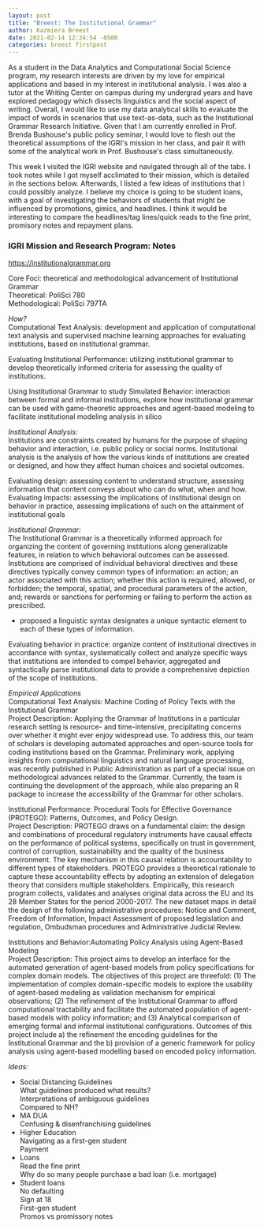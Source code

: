 ```yaml
---
layout: post
title: "Breest: The Institutional Grammar"
author: Kazmiera Breest
date: 2021-02-14 12:24:54 -0500
categories: breest firstpost
---
```


As a student in the Data Analytics and Computational Social Science program, my research interests are driven by my love for empirical applications and based in my interest in institutional analysis. I was also a tutor at the Writing Center on campus during my undergrad years and have explored pedagogy which dissects linguistics and the social aspect of writing. Overall, I would like to use my data analytical skills to evaluate the impact of words in scenarios that use text-as-data, such as the Institutional Grammar Research Initiative. Given that I am currently enrolled in Prof. Brenda Bushouse's public policy seminar, I would love to flesh out the theoretical assumptions of the IGRI's mission in her class, and pair it with some of the analytical work in Prof. Bushouse's class simultaneously.

This week I visited the IGRI website and navigated through all of the tabs. I took notes while I got myself acclimated to their mission, which is detailed in the sections below. Afterwards, I listed a few ideas of institutions that I could possibly analyze. I believe my choice is going to be student loans, with a goal of investigating the behaviors of students that might be influenced by promotions, gimics, and headlines. I think it would be interesting to compare the headlines/tag lines/quick reads to the fine print, promisory notes and repayment plans.  

### IGRI Mission and Research Program: Notes  
https://institutionalgrammar.org  
   

Core Foci: theoretical and methodological advancement of Institutional Grammar  
Theoretical: PoliSci 780  
Methodological: PoliSci 797TA  
  
*How?*  
Computational Text Analysis: development and application of computational text analysis and supervised machine learning approaches for evaluating institutions, based on institutional grammar.  
  
Evaluating Institutional Performance: utilizing institutional grammar to develop theoretically informed criteria for assessing the      quality of institutions.  
  
Using Institutional Grammar to study Simulated Behavior: interaction between formal and informal institutions, explore how            institutional grammar can be used with game-theoretic approaches and agent-based modeling to facilitate institutional modeling analysis in silico  

*Institutional Analysis:*   
Institutions are constraints created by humans for the purpose of shaping behavior and interaction, i.e. public policy or social norms. Institutional analysis is the analysis of how the various kinds of institutions are created or designed, and how they affect human choices and societal outcomes.  

Evaluating design: assessing content to understand structure, assessing information that content conveys about who can do what, when and how.  
Evaluating impacts: assessing the implications of institutional design on behavior in practice, assessing implications of such on the attainment of institutional goals  
  
*Institutional Grammar:*  
The Institutional Grammar is a theoretically informed approach for organizing the content of governing institutions along generalizable features, in relation to which behavioral outcomes can be assessed. Institutions are comprised of individual behavioral directives and these directives typically convey common types of information: an action; an actor associated with this action; whether this action is required, allowed, or forbidden; the temporal, spatial, and procedural parameters of the action, and; rewards or sanctions for performing or failing to perform the action as prescribed.  
  
- proposed a linguistic syntax designates a unique syntactic element to each of these types of information. 
  
Evaluating behavior in practice: organize content of institutional directives in accordance with syntax, systematically collect and analyze specific ways that institutions are intended to compel behavior, aggregated and syntactically parse institutional data to provide a comprehensive depiction of the scope of institutions.  
  
*Empirical Applications*  
Computational Text Analysis: Machine Coding of Policy Texts with the Institutional Grammar  
Project Description: Applying the Grammar of Institutions in a particular research setting is resource- and time-intensive, precipitating concerns over whether it might ever enjoy widespread use. To address this, our team of scholars is developing automated approaches and open-source tools for coding institutions based on the Grammar. Preliminary work, applying insights from computational linguistics and natural language processing, was recently published in Public Administration as part of a special issue on methodological advances related to the Grammar. Currently, the team is continuing the development of the approach, while also preparing an R package to increase the accessibility of the Grammar for other scholars.  

Institutional Performance: Procedural Tools for Effective Governance (PROTEGO): Patterns, Outcomes, and Policy Design.  
Project Description: PROTEGO draws on a fundamental claim: the design and combinations of procedural regulatory instruments have causal effects on the performance of political systems, specifically on trust in government, control of corruption, sustainability and the quality of the business environment. The key mechanism in this causal relation is accountability to different types of stakeholders. PROTEGO provides a theoretical rationale to capture these accountability effects by adopting an extension of delegation theory that considers multiple stakeholders. Empirically, this research program collects, validates and analyses original data across the EU and its 28 Member States for the period 2000-2017. The new dataset maps in detail the design of the following administrative procedures: Notice and Comment, Freedom of Information, Impact Assessment of proposed legislation and regulation, Ombudsman procedures and Administrative Judicial Review.  

Institutions and Behavior:Automating Policy Analysis using Agent-Based Modeling  
Project Description: This project aims to develop an interface for the automated generation of agent-based models from policy specifications for complex domain models. The objectives of this project are threefold: (1) The implementation of complex domain-specific models to explore the usability of agent-based modeling as validation mechanism for empirical observations; (2) The refinement of the Institutional Grammar to afford computational tractability and facilitate the automated population of agent-based models with policy information; and (3) Analytical comparison of emerging formal and informal institutional configurations. Outcomes of this project include a) the refinement the encoding guidelines for the Institutional Grammar and the b) provision of a generic framework for policy analysis using agent-based modelling based on encoded policy information.  
  

*Ideas:*  
-	Social Distancing Guidelines  
    What guidelines produced what results?  
    Interpretations of ambiguous guidelines  
    Compared to NH?  
-	MA DUA  
    Confusing & disenfranchising guidelines  
-	Higher Education  
    Navigating as a first-gen student   
    Payment  
-	Loans  
    Read the fine print  
    Why do so many people purchase a bad loan (i.e. mortgage)  
- Student loans  
    No defaulting  
    Sign at 18  
    First-gen student  
    Promos vs promissory notes  



